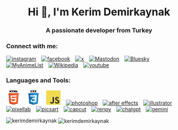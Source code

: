 <h1 align="center">Hi 👋, I'm Kerim Demirkaynak</h1>
<h3 align="center">A passionate developer from Turkey</h3>

<h3 align="left">Connect with me:</h3>
<p align="left">
<a href="https://instagram.com/kerimdemirkaynak" target="_blank"><img src="https://raw.githubusercontent.com/rahuldkjain/github-profile-readme-generator/master/src/images/icons/Social/instagram.svg" alt="instagram" height="30" width="30" style="margin-right:10px;"/></a>
<a href="https://www.facebook.com/xDemirkaynak" target="_blank"><img src="https://raw.githubusercontent.com/rahuldkjain/github-profile-readme-generator/master/src/images/icons/Social/facebook.svg" alt="facebook" height="30" width="30" style="margin-right:10px;"/></a>
<a href="http://x.com/KDxOFFICIAL" target="_blank"><img src="https://upload.wikimedia.org/wikipedia/commons/5/57/X_logo_2023_%28white%29.png" alt="x" height="30" width="30" style="margin-right:10px;"/></a>
<a href="https://mastodon.social/@Kerm" target="_blank"><img src="https://upload.wikimedia.org/wikipedia/commons/4/48/Mastodon_Logotype_%28Simple%29.svg" alt="Mastodon" height="30" width="30" style="margin-right:10px;"/></a>
<a href="https://bsky.app/profile/kerimdemirkaynak.github.io" target="_blank"><img src="https://upload.wikimedia.org/wikipedia/commons/7/7a/Bluesky_Logo.svg" alt="Bluesky" height="30" width="30" style="margin-right:10px;"/></a>
<a href="https://myanimelist.net/profile/KerimDemirkaynak" target="_blank"><img src="https://upload.wikimedia.org/wikipedia/commons/7/7a/MyAnimeList_Logo.png" alt="MyAnimeList" height="30" width="30" style="margin-right:10px;"/></a>
<a href="https://tr.wikipedia.org/wiki/Kullan%C4%B1c%C4%B1:Kerim_Demirkaynak" target="_blank"><img src="https://upload.wikimedia.org/wikipedia/commons/8/80/Wikipedia-logo-v2.svg" alt="Wikipedia" height="30" width="30" style="margin-right:10px;"/></a>
<a href="https://youtube.com/@KerimDemirkaynak?sub_confirmation=1" target="_blank"><img src="https://raw.githubusercontent.com/rahuldkjain/github-profile-readme-generator/master/src/images/icons/Social/youtube.svg" alt="youtube" height="30" width="30" style="margin-right:10px;"/></a>
</p>

<h3 align="left">Languages and Tools:</h3>
<p align="left">
  <a href="https://www.w3.org/html/" target="_blank" rel="noreferrer"><img src="https://raw.githubusercontent.com/devicons/devicon/master/icons/html5/html5-original-wordmark.svg" alt="html5" width="40" height="40" style="margin-right:10px;"/></a>
  <a href="https://www.w3schools.com/css/" target="_blank" rel="noreferrer"><img src="https://raw.githubusercontent.com/devicons/devicon/master/icons/css3/css3-original-wordmark.svg" alt="css3" width="40" height="40" style="margin-right:10px;"/></a>
  <a href="https://developer.mozilla.org/en-US/docs/Web/JavaScript" target="_blank" rel="noreferrer"><img src="https://raw.githubusercontent.com/devicons/devicon/master/icons/javascript/javascript-original.svg" alt="javascript" width="40" height="40" style="margin-right:10px;"/></a>
  <a href="https://www.photoshop.com/en" target="_blank" rel="noreferrer"><img src="https://upload.wikimedia.org/wikipedia/commons/a/af/Adobe_Photoshop_CC_icon.svg" alt="photoshop" width="40" height="40" style="margin-right:10px;"/></a>
  <a href="https://www.adobe.com/products/aftereffects.html" target="_blank" rel="noreferrer"><img src="https://upload.wikimedia.org/wikipedia/commons/c/cb/Adobe_After_Effects_CC_icon.svg" alt="after effects" width="40" height="40" style="margin-right:10px;"/></a>
  <a href="https://www.adobe.com/in/products/illustrator.html" target="_blank" rel="noreferrer"><img src="https://upload.wikimedia.org/wikipedia/commons/f/fb/Adobe_Illustrator_CC_icon.svg" alt="illustrator" width="40" height="40" style="margin-right:10px;"/></a>
  <a href="https://play.google.com/store/apps/details?id=com.imaginstudio.imagetools.pixellab&hl=tr" target="_blank" rel="noreferrer"><img src="https://github.com/user-attachments/assets/e7d46fa5-4a6d-4b61-bcbd-71969d83fd6e" alt="pixellab" width="40" height="40" style="margin-right:10px;"/></a>
  <a href="https://picsart.com/" target="_blank" rel="noreferrer"><img src="https://github.com/user-attachments/assets/f9034a8f-3706-415f-ab17-787430982077" alt="picsart" width="40" height="40" style="margin-right:10px;"/></a>
  <a href="https://www.capcut.com/" target="_blank" rel="noreferrer"><img src="https://github.com/user-attachments/assets/d2ee3f01-c77d-4a3b-9c2e-f43c6dabea13" alt="capcut" width="40" height="40" style="margin-right:10px;"/></a>
  <a href="https://www.renpy.org/" target="_blank" rel="noreferrer"><img src="https://upload.wikimedia.org/wikipedia/commons/7/7e/Ren%E2%80%99Py_Logo_6-13-6_200x307px.png" alt="renpy" width="40" height="40" style="margin-right:10px;"/></a>
  <a href="https://openai.com/chatgpt" target="_blank" rel="noreferrer"><img src="https://github.com/user-attachments/assets/737e2cb5-39cd-422a-a43c-2a3ecbee5353" alt="chatgpt" width="40" height="40" style="margin-right:10px;"/></a>
  <a href="https://gemini.google.com/" target="_blank" rel="noreferrer"><img src="https://github.com/user-attachments/assets/b4343dc9-1f75-41ce-9d9d-23b390a9fe2d" alt="gemini" width="40" height="40" style="margin-right:10px;"/></a>
</p>

<p><img align="left" src="https://github-readme-stats.vercel.app/api/top-langs?username=kerimdemirkaynak&show_icons=true&locale=en&layout=compact" alt="kerimdemirkaynak" /></p>

<p>&nbsp;<img align="center" src="https://github-readme-stats.vercel.app/api?username=kerimdemirkaynak&show_icons=true&locale=en" alt="kerimdemirkaynak" /></p>
